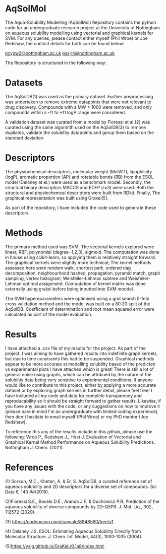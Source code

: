 # AqSolMol
The Aqua-Solubility Modelling (AqSolMol) Repository contains the python code for an undergraduate research project at the University of Nottingham on aqueous solubility modelling using vectorial and graphical kernels for SVM. For any queries, please contact either myself (Phil Wroe) or Joe Redshaw, the contact details for both can be found below:

  pcypw2@nottingham.ac.uk
  psxjr4@nottingham.ac.uk

The Repository is structured in the following way:

# Datasets
The AqSolDB(1) was used as the primary dataset. Further preprocessing was undertaken to remove extreme datapoints that were not relevant to drug discovery. Compounds with a MW > 1000 were removed, and only compounds within a -11 to +11 logP range were considered. 

A validation dataset was curated from a model by Fioressi et al.(2) was curated using the same algorimth used on the AqSolDB(3) to remove dupliates, validate the solubiltiy datapoints and gorup them based on the standard deviation.  

# Descriptors
The physiochemical descriptors, molecular weight (MolWT), lipophilcity (logP), aromatic proportion (AP) and rotatable bonds (RB) from the ESOL model (Delaney at el.) were used as a benchmark model. 
Secondly, the structual binary descriptors MACCS and ECFP (r=3) were used. Both the structural and physiochemcal descriptors were built from RDkit. 
Finally, The graphical representation was built using Grakel(5). 

As part of the repository, I have included the code used to generate these descriptors. 

# Methods 
The primary method used was SVM. The vectorial kernels explored were linear, RBF, polynomial (degree=1,2,3), sigmoid. The computation was done in house using scikit-learn, so applying them is relatively straight forward. The graphical kernels were slightly more technical; The kernel methods assessed here were random walk, shortest path, ordered dag decomposition, neighbourhood hashed, propagation, pyramid match, graph sampling, vertex histogram, Weisfeiler-Lehman subtree and Weisfeiler-Lehman optimal assignment. Computation of kernel matrix was done externally using grakel before being inputted into SVM moddel. 

The SVM hypereparameters were optimised using a grid search 5-fold cross validation method and the model was built on a 80:20 split of the AqSolDB. Coefficient of determination and root mean squared error were calculated as part of the model evaluation. 

# Results
I have attached a .csv file of my results for the project. As part of the project, I was aiming to have gathered results into indefinite graph kernels, but due to time constraints this had to be suspended. Graphical methods appear to be more accurate at modelling solubility based of the predicted vs experimental plots I have attached which is great! There is still a lot of general noise using graphs, which can be attribued by the nature of the solubiltiy data being very sensitive to experimental conditions. If anyone would like to contribute to this project, either by applying a more accurate dataset or by exploring graph kernels in further detail, please feel free! I have included all my code and data for complete transparency and reproducability so it should be straight forward to gather results. Likewise, if you have any issues with the code, or any suggestions on how to improve it (please bare in mind I'm an undergraduate with limited coding experience), then  don't hesitate to email myself (Phil Wroe) or my PhD mentor (Joe Redshaw). 

To reference this any of the results include in this github, please use the following:
Wroe P., Redshaw J., Hirst J. Evaluation of Vectorial and Graphical Kernel Method Performance on Aqueous Solubility Predictions. Nottingham J. Chem. (2021). 

# References
(1) Sorkun, M.C., Khetan, A. & Er, S. AqSolDB, a curated reference set of aqueous solubility and 2D descriptors for a diverse set of compounds. Sci Data 6, 143 ##(2019).

(2)Fioressi S.E., Bacelo D.E., Aranda J.F. & Duchowicz P.R. Prediction of the aqueous solubility of diverse compounds by 2D-QSPR. J. Mol. Liq., 302, 112572 (2020).

(3) https://codeocean.com/capsule/8848590/tree/v1

(4) Delaney J.S. ESOL: Estimating Aqueous Solubility Directly from Molecular Structure. J. Chem. Inf. Model, 44(3), 1000-1005 (2004).

(5)https://ysig.github.io/GraKeL/0.1a8/index.html
